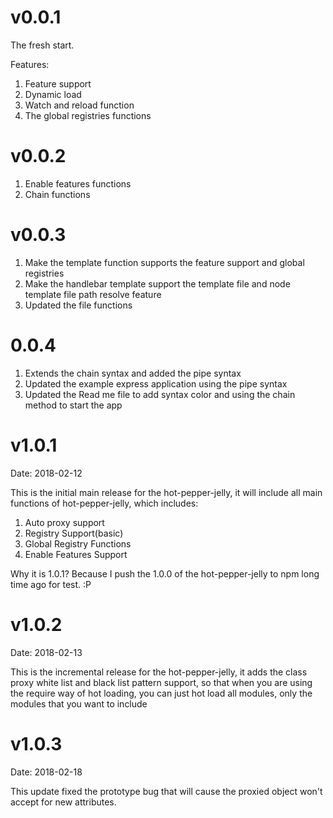 # v0.0.1

The fresh start.

Features:

1. Feature support
2. Dynamic load
3. Watch and reload function
4. The global registries functions

# v0.0.2

1. Enable features functions
2. Chain functions

# v0.0.3

1. Make the template function supports the feature support and global registries
2. Make the handlebar template support the template file and node template file path resolve feature
3. Updated the file functions

# 0.0.4

1. Extends the chain syntax and added the pipe syntax
2. Updated the example express application using the pipe syntax
3. Updated the Read me file to add syntax color and using the chain method to start the app

# v1.0.1

Date: 2018-02-12

This is the initial main release for the hot-pepper-jelly, it will include all main functions of hot-pepper-jelly, which includes:

1. Auto proxy support
2. Registry Support(basic)
3. Global Registry Functions
4. Enable Features Support

Why it is 1.0.1? Because I push the 1.0.0 of the hot-pepper-jelly to npm long time ago for test. :P

# v1.0.2

Date: 2018-02-13

This is the incremental release for the hot-pepper-jelly, it adds the class proxy white list and black list pattern support, so that when you are using the require way of hot loading, you can just hot load all modules, only the modules that you want to include

# v1.0.3

Date: 2018-02-18

This update fixed the prototype bug that will cause the proxied object won't accept for new attributes.
